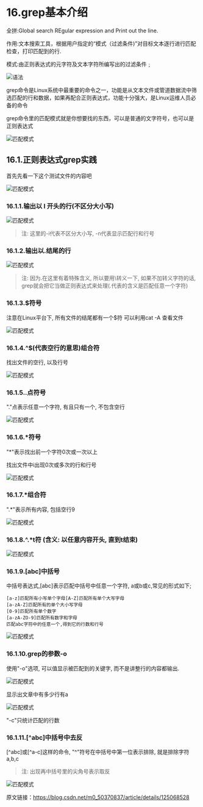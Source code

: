 # 16.grep基本介绍

全拼:Global search REgular expression and Print out the line.

作用:文本搜索工具，根据用户指定的“模式（过滤条件)”对目标文本逐行进行匹配检查，打印匹配到的行.

模式:由正则表达式的元字符及文本字符所编写出的过滤条件﹔

![语法](./imgs/16.1.png)

grep命令是Linux系统中最重要的命令之一，功能是从文本文件或管道数据流中筛选匹配的行和数据，如果再配合正则表达式，功能十分强大，是Linux运维人员必备的命令

grep命令里的匹配模式就是你想要找的东西，可以是普通的文字符号，也可以是正则表达式

![匹配模式](./imgs/16.2.png)

## 16.1.正则表达式grep实践

首先先看一下这个测试文件的内容吧

![匹配模式](./imgs/16.3.png)

### 16.1.1.输出以 I 开头的行(不区分大小写)

![匹配模式](./imgs/16.4.png)

> 注: 这里的-i代表不区分大小写, -n代表显示匹配行和行号

### 16.1.2.输出以.结尾的行

![匹配模式](./imgs/16.5.png)

> 注: 因为.在这里有着特殊含义, 所以要用\转义一下, 如果不加转义字符的话, grep就会把它当做正则表达式来处理(.代表的含义是匹配任意一个字符)

### 16.1.3.$符号

注意在Linux平台下, 所有文件的结尾都有一个$符
可以利用cat -A 查看文件

![匹配模式](./imgs/16.6.png)

### 16.1.4.^$(代表空行的意思)组合符

找出文件的空行, 以及行号

![匹配模式](./imgs/16.7.png)

### 16.1.5..点符号

"."点表示任意一个字符, 有且只有一个, 不包含空行

![匹配模式](./imgs/16.8.png)

### 16.1.6.*符号

"*"表示找出前一个字符0次或一次以上

找出文件中i出现0次或多次的行和行号

![匹配模式](./imgs/16.9.png)

### 16.1.7.*组合符

".*"表示所有内容, 包括空行9

![匹配模式](./imgs/16.10.png)

### 16.1.8.^.*t符 (含义: 以任意内容开头, 直到t结束)

![匹配模式](./imgs/16.11.png)

### 16.1.9.[abc]中括号

中括号表达式,[abc]表示匹配中括号中任意一个字符, a或b或c,常见的形式如下;

```
[a-z]匹配所有小写单个字母[A-Z]匹配所有单个大写字母
[a-zA-Z]匹配所有的单个大小写字母
[0-9]匹配所有单个数字
[a-zA-ZO-9]匹配所有数字和字母
匹配abc字符中的任意一个,得到它的行数和行号 
```

![匹配模式](./imgs/16.12.png)

### 16.1.10.grep的参数-o

使用"-o"选项, 可以值显示被匹配到的关键字, 而不是讲整行的内容都输出.

![匹配模式](./imgs/16.13.png)

显示出文章中有多少行有a

![匹配模式](./imgs/16.14.png)

"-c"只统计匹配的行数

### 16.1.11.[^abc]中括号中去反

[^abc]或[^a-c]这样的命令, "^"符号在中括号中第一位表示排除, 就是排除字符a,b,c

> 注: 出现再中括号里的尖角号表示取反

![匹配模式](./imgs/16.15.png)

原文链接：https://blog.csdn.net/m0_50370837/article/details/125068528